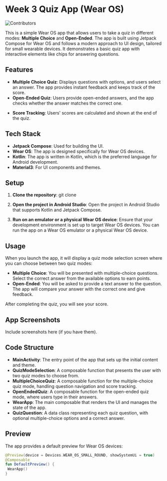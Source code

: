 # Week 3 Quiz App (Wear OS)
![Contributors](https://img.shields.io/badge/contributor-PiranitaGomez-pink)

This is a simple Wear OS app that allows users to take a quiz in different modes: **Multiple Choice** and **Open-Ended**. The app is built using Jetpack Compose for Wear OS and follows a modern approach to UI design, tailored for small wearable devices. It demonstrates a basic quiz app with interactive elements like chips for answering questions.

## Features

- **Multiple Choice Quiz**: Displays questions with options, and users select an answer. The app provides instant feedback and keeps track of the score.
- **Open-Ended Quiz**: Users provide open-ended answers, and the app checks whether the answer matches the correct one.
<!--- **Splash Screen**: The app includes a splash screen when it starts.-->
- **Score Tracking**: Users' scores are calculated and shown at the end of the quiz.

## Tech Stack

- **Jetpack Compose**: Used for building the UI.
- **Wear OS**: The app is designed specifically for Wear OS devices.
- **Kotlin**: The app is written in Kotlin, which is the preferred language for Android development.
- **Material3**: For UI components and themes.

## Setup

1. **Clone the repository**: git clone <repository-url>

2. **Open the project in Android Studio**:
Open the project in Android Studio that supports Kotlin and Jetpack Compose.

3. **Run on an emulator or a physical Wear OS device**:
Ensure that your development environment is set up to target Wear OS devices. You can run the app on a Wear OS emulator or a physical Wear OS device.

## Usage

When you launch the app, it will display a quiz mode selection screen where you can choose between two quiz modes:

- **Multiple Choice**: You will be presented with multiple-choice questions. Select the correct answer from the available options to earn points.
- **Open-Ended**: You will be asked to provide a text answer to the question. The app will compare your answer with the correct one and give feedback.

After completing the quiz, you will see your score.

## App Screenshots

Include screenshots here (if you have them).

## Code Structure

- **MainActivity**: The entry point of the app that sets up the initial content and theme.
- **QuizModeSelection**: A composable function that presents the user with two quiz modes to choose from.
- **MultipleChoiceQuiz**: A composable function for the multiple-choice quiz mode, handling question navigation and score tracking.
- **OpenEndedQuiz**: A composable function for the open-ended quiz mode, where users type in their answers.
- **WearApp**: The main composable that renders the UI and manages the state of the app.
- **QuizQuestion**: A data class representing each quiz question, with optional multiple-choice options and a correct answer.

## Preview

The app provides a default preview for Wear OS devices:

```kotlin
@Preview(device = Devices.WEAR_OS_SMALL_ROUND, showSystemUi = true)
@Composable
fun DefaultPreview() {
 WearApp()
}
